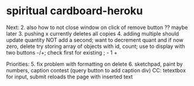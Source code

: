 # spiritual cardboard-heroku

Next:
2. also how to not close window on click of remove button
    ?? maybe later
3. pushing x currently deletes all copies
4. adding multiple should update quantity NOT add a second; want to decrement quant and if now zero, delete
    try storing array of objects with id, count; use to display with two buttons -/+; check first for existing ;  - 1 +

Priorities:
5. fix problem with formatting on delete
6. sketchpad, paint by numbers, caption contest (query button to add caption div)
CC: tetextbox for input, submit reloads the page with inserted text
